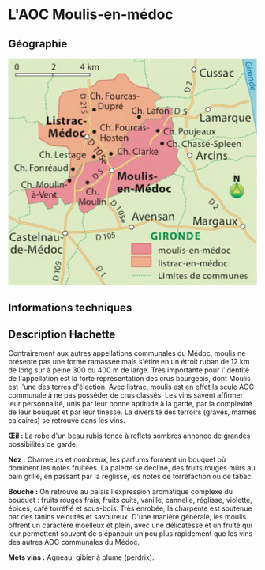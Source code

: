 # L'AOC Moulis-en-médoc

## Géographie

![Listrac_Moulis_Hachette](../figures/Listrac_Moulis_Hachette.jpg)

## Informations techniques

## Description Hachette

Contrairement aux autres appellations communales du Médoc, moulis ne présente pas une forme ramassée mais s'étire en un étroit ruban de 12 km de long sur à peine 300 ou 400 m de large. Très importante pour l'identité de l'appellation est la forte représentation des crus bourgeois, dont Moulis est l'une des terres d'élection. Avec listrac, moulis est en effet la seule AOC communale à ne pas posséder de crus classés. Les vins savent affirmer leur personnalité, unis par leur bonne aptitude à la garde, par la complexité de leur bouquet et par leur finesse. La diversité des terroirs (graves, marnes calcaires) se retrouve dans les vins.

**Œil :** La robe d'un beau rubis foncé à reflets sombres annonce de grandes possibilités de garde.

**Nez :** Charmeurs et nombreux, les parfums forment un bouquet où dominent les notes fruitées. La palette se décline, des fruits rouges mûrs au pain grillé, en passant par la réglisse, les notes de torréfaction ou de tabac.

**Bouche :** On retrouve au palais l'expression aromatique complexe du bouquet : fruits rouges frais, fruits cuits, vanille, cannelle, réglisse, violette, épices, café torréfié et sous-bois. Très enrobée, la charpente est soutenue par des tanins veloutés et savoureux. D'une manière générale, les moulis offrent un caractère moelleux et plein, avec une délicatesse et un fruité qui leur permettent souvent de s'épanouir un peu plus rapidement que les vins des autres AOC communales du Médoc.

**Mets vins :** Agneau, gibier à plume (perdrix).